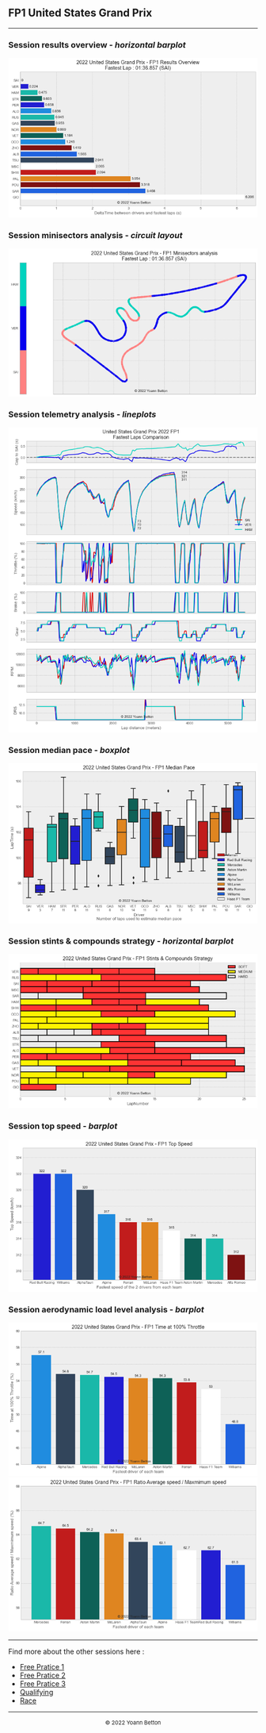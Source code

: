## FP1 United States Grand Prix

---

### Session results overview - *horizontal barplot*

<img src="/output/2022-10-23_United_States_Grand_Prix/fp1_results_overview_white.png?raw=true"/>

### Session minisectors analysis - *circuit layout*

<img src="/output/2022-10-23_United_States_Grand_Prix/fp1_minisectors_analysis_white.png?raw=true"/>

### Session telemetry analysis - *lineplots*

<img src="/output/2022-10-23_United_States_Grand_Prix/fp1_telemetry_analysis_white.png?raw=true"/>

### Session median pace - *boxplot*

<img src="/output/2022-10-23_United_States_Grand_Prix/fp1_median_pace_white.png?raw=true"/>

### Session stints & compounds strategy - *horizontal barplot*

<img src="/output/2022-10-23_United_States_Grand_Prix/fp1_stints_compounds_stategy_white.png?raw=true"/>

### Session top speed - *barplot*

<img src="/output/2022-10-23_United_States_Grand_Prix/topspeed_fp1_white.png?raw=true"/>

### Session aerodynamic load level analysis - *barplot*

<img src="/output/2022-10-23_United_States_Grand_Prix/fp1_maximum_throttle_white.png?raw=true"/>

<img src="/output/2022-10-23_United_States_Grand_Prix/fp1_speed_ratio_white.png?raw=true"/>


--- 

Find more about the other sessions here :
  - [Free Pratice 1](/page/FP1/2022-10-23_United_States_Grand_Prix)  
  - [Free Pratice 2](/page/FP2/2022-10-23_United_States_Grand_Prix) 
  - [Free Pratice 3](/page/FP3/2022-10-23_United_States_Grand_Prix)
  - [Qualifying](/page/Qualifying/2022-10-23_United_States_Grand_Prix) 
  - [Race](/page/Race/2022-10-23_United_States_Grand_Prix)

---

<div style="text-align: center">
  <p style="font-size:11px">&copy; 2022 Yoann Betton</p>
</div>

<!-- ---

<p style="font-size:11px">Page generated from <a href="https://github.com/yoannbtn/yoannbtn.github.io">github.com/yoannbtn</a>.</p> -->